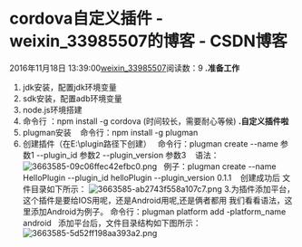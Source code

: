 # cordova自定义插件 - weixin_33985507的博客 - CSDN博客
2016年11月18日 13:39:00[weixin_33985507](https://me.csdn.net/weixin_33985507)阅读数：9
**.准备工作**
1. jdk安装，配置jdk环境变量
2. sdk安装，配置adb环境变量
3. node.js环境搭建
4. 命令行 ：npm install -g cordova (时间较长，需要耐心等候)
**.自定义插件啦**
1. plugman安装
   命令行：npm install -g plugman
2. 创建插件（在E:\plugin路径下创建）
  命令行：plugman create --name 参数1 --plugin_id 参数2 --plugin_version 参数3 
  语法：
![3663585-09c06ffec42efbc0.png](https://upload-images.jianshu.io/upload_images/3663585-09c06ffec42efbc0.png)
  例子：plugman create --name HelloPlugin --plugin_id helloPlugin --plugin_version 0.1.1
   创建成功后 文件目录如下所示：
![3663585-ab2743f558a107c7.png](https://upload-images.jianshu.io/upload_images/3663585-ab2743f558a107c7.png)
3.为插件添加平台，这个插件是要给IOS用呢，还是Android用呢,还是俩者都用 我们看看语法，这里添加Android为例子。
命令行：plugman platform add -platform_name android
  添加平台后，文件目录结构如下图所示：
![3663585-5d52ff198aa393a2.png](https://upload-images.jianshu.io/upload_images/3663585-5d52ff198aa393a2.png)
